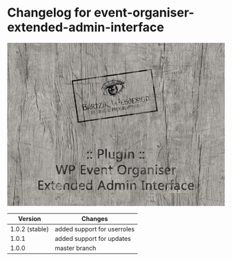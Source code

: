# Changelog for event-organiser-extended-admin-interface
![event-organiser-extended-admin-interface](/screenshot.jpg)

Version | Changes
------- | -------
1.0.2 (stable) | added support for userroles
1.0.1 | added support for updates
1.0.0 | master branch